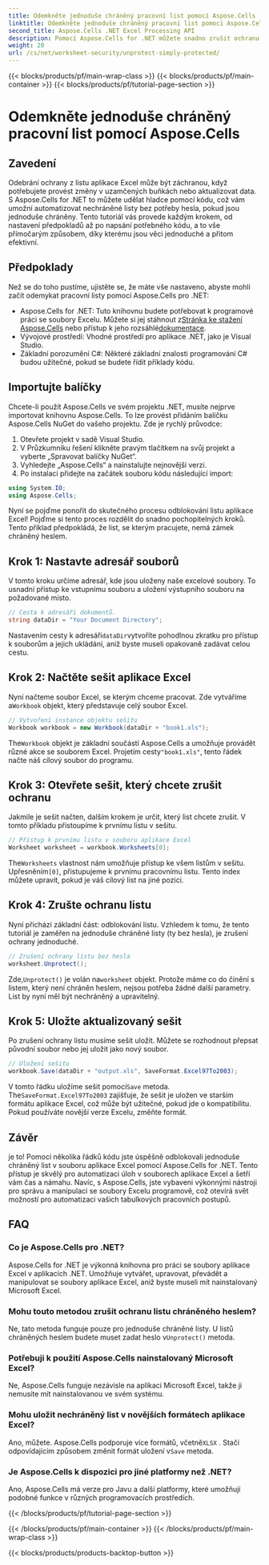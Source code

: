 ```yaml
---
title: Odemkněte jednoduše chráněný pracovní list pomocí Aspose.Cells
linktitle: Odemkněte jednoduše chráněný pracovní list pomocí Aspose.Cells
second_title: Aspose.Cells .NET Excel Processing API
description: Pomocí Aspose.Cells for .NET můžete snadno zrušit ochranu listů aplikace Excel bez hesel. Naučte se nastavení, kroky kódu a bezproblémově ukládejte výstup.
weight: 20
url: /cs/net/worksheet-security/unprotect-simply-protected/
---
```


{{< blocks/products/pf/main-wrap-class >}}
{{< blocks/products/pf/main-container >}}
{{< blocks/products/pf/tutorial-page-section >}}

# Odemkněte jednoduše chráněný pracovní list pomocí Aspose.Cells

## Zavedení
Odebrání ochrany z listu aplikace Excel může být záchranou, když potřebujete provést změny v uzamčených buňkách nebo aktualizovat data. S Aspose.Cells for .NET to můžete udělat hladce pomocí kódu, což vám umožní automatizovat nechráněné listy bez potřeby hesla, pokud jsou jednoduše chráněny. Tento tutoriál vás provede každým krokem, od nastavení předpokladů až po napsání potřebného kódu, a to vše přímočarým způsobem, díky kterému jsou věci jednoduché a přitom efektivní.
## Předpoklady
Než se do toho pustíme, ujistěte se, že máte vše nastaveno, abyste mohli začít odemykat pracovní listy pomocí Aspose.Cells pro .NET:
-  Aspose.Cells for .NET: Tuto knihovnu budete potřebovat k programové práci se soubory Excelu. Můžete si jej stáhnout z[Stránka ke stažení Aspose.Cells](https://releases.aspose.com/cells/net/) nebo přístup k jeho rozsáhlé[dokumentace](https://reference.aspose.com/cells/net/).
- Vývojové prostředí: Vhodné prostředí pro aplikace .NET, jako je Visual Studio.
- Základní porozumění C#: Některé základní znalosti programování C# budou užitečné, pokud se budete řídit příklady kódu.
## Importujte balíčky
Chcete-li použít Aspose.Cells ve svém projektu .NET, musíte nejprve importovat knihovnu Aspose.Cells. To lze provést přidáním balíčku Aspose.Cells NuGet do vašeho projektu. Zde je rychlý průvodce:
1. Otevřete projekt v sadě Visual Studio.
2. V Průzkumníku řešení klikněte pravým tlačítkem na svůj projekt a vyberte „Spravovat balíčky NuGet“.
3. Vyhledejte „Aspose.Cells“ a nainstalujte nejnovější verzi.
4. Po instalaci přidejte na začátek souboru kódu následující import:
```csharp
using System.IO;
using Aspose.Cells;
```
Nyní se pojďme ponořit do skutečného procesu odblokování listu aplikace Excel!
Pojďme si tento proces rozdělit do snadno pochopitelných kroků. Tento příklad předpokládá, že list, se kterým pracujete, nemá zámek chráněný heslem.
## Krok 1: Nastavte adresář souborů
V tomto kroku určíme adresář, kde jsou uloženy naše excelové soubory. To usnadní přístup ke vstupnímu souboru a uložení výstupního souboru na požadované místo.
```csharp
// Cesta k adresáři dokumentů.
string dataDir = "Your Document Directory";
```
 Nastavením cesty k adresáři`dataDir`vytvoříte pohodlnou zkratku pro přístup k souborům a jejich ukládání, aniž byste museli opakovaně zadávat celou cestu.
## Krok 2: Načtěte sešit aplikace Excel
 Nyní načteme soubor Excel, se kterým chceme pracovat. Zde vytváříme a`Workbook` objekt, který představuje celý soubor Excel.
```csharp
// Vytvoření instance objektu sešitu
Workbook workbook = new Workbook(dataDir + "book1.xls");
   ```
 The`Workbook` objekt je základní součástí Aspose.Cells a umožňuje provádět různé akce se souborem Excel. Projetím cesty`"book1.xls"`, tento řádek načte náš cílový soubor do programu.
## Krok 3: Otevřete sešit, který chcete zrušit ochranu
Jakmile je sešit načten, dalším krokem je určit, který list chcete zrušit. V tomto příkladu přistoupíme k prvnímu listu v sešitu.
```csharp
// Přístup k prvnímu listu v souboru aplikace Excel
Worksheet worksheet = workbook.Worksheets[0];
```
 The`Worksheets` vlastnost nám umožňuje přístup ke všem listům v sešitu. Upřesněním`[0]`, přistupujeme k prvnímu pracovnímu listu. Tento index můžete upravit, pokud je váš cílový list na jiné pozici.
## Krok 4: Zrušte ochranu listu
Nyní přichází základní část: odblokování listu. Vzhledem k tomu, že tento tutoriál je zaměřen na jednoduše chráněné listy (ty bez hesla), je zrušení ochrany jednoduché.
```csharp
// Zrušení ochrany listu bez hesla
worksheet.Unprotect();
```
 Zde,`Unprotect()` je volán na`worksheet` objekt. Protože máme co do činění s listem, který není chráněn heslem, nejsou potřeba žádné další parametry. List by nyní měl být nechráněný a upravitelný.
## Krok 5: Uložte aktualizovaný sešit
Po zrušení ochrany listu musíme sešit uložit. Můžete se rozhodnout přepsat původní soubor nebo jej uložit jako nový soubor.
```csharp
// Uložení sešitu
workbook.Save(dataDir + "output.xls", SaveFormat.Excel97To2003);
```
 V tomto řádku uložíme sešit pomocí`Save` metoda. The`SaveFormat.Excel97To2003` zajišťuje, že sešit je uložen ve starším formátu aplikace Excel, což může být užitečné, pokud jde o kompatibilitu. Pokud používáte novější verze Excelu, změňte formát.
## Závěr
je to! Pomocí několika řádků kódu jste úspěšně odblokovali jednoduše chráněný list v souboru aplikace Excel pomocí Aspose.Cells for .NET. Tento přístup je skvělý pro automatizaci úloh v souborech aplikace Excel a šetří vám čas a námahu. Navíc, s Aspose.Cells, jste vybaveni výkonnými nástroji pro správu a manipulaci se soubory Excelu programově, což otevírá svět možností pro automatizaci vašich tabulkových pracovních postupů.
## FAQ
### Co je Aspose.Cells pro .NET?
Aspose.Cells for .NET je výkonná knihovna pro práci se soubory aplikace Excel v aplikacích .NET. Umožňuje vytvářet, upravovat, převádět a manipulovat se soubory aplikace Excel, aniž byste museli mít nainstalovaný Microsoft Excel.
### Mohu touto metodou zrušit ochranu listu chráněného heslem?
 Ne, tato metoda funguje pouze pro jednoduše chráněné listy. U listů chráněných heslem budete muset zadat heslo v`Unprotect()` metoda.
### Potřebuji k použití Aspose.Cells nainstalovaný Microsoft Excel?
Ne, Aspose.Cells funguje nezávisle na aplikaci Microsoft Excel, takže ji nemusíte mít nainstalovanou ve svém systému.
### Mohu uložit nechráněný list v novějších formátech aplikace Excel?
 Ano, můžete. Aspose.Cells podporuje více formátů, včetně`XLSX` . Stačí odpovídajícím způsobem změnit formát uložení v`Save` metoda.
### Je Aspose.Cells k dispozici pro jiné platformy než .NET?
Ano, Aspose.Cells má verze pro Javu a další platformy, které umožňují podobné funkce v různých programovacích prostředích.

{{< /blocks/products/pf/tutorial-page-section >}}

{{< /blocks/products/pf/main-container >}}
{{< /blocks/products/pf/main-wrap-class >}}

{{< blocks/products/products-backtop-button >}}
